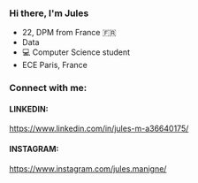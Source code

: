 ### Hi there, I'm Jules

- 22, DPM from France 🇫🇷
- Data 
- 💻 Computer Science student 
- ECE Paris, France 

### Connect with me: 

#### LINKEDIN:
https://www.linkedin.com/in/jules-m-a36640175/

#### INSTAGRAM: 
https://www.instagram.com/jules.manigne/



